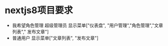 # nextjs8项目要求
- 我希望角色管理 超级管理员 显示菜单["仪表盘", "用户管理","角色管理","文章列表"," 发布文章"]
- 普通用户   显示菜单["文章列表", "发布文章"]
